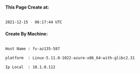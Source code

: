 
   
#### This Page Create at:

```bash

2021-12-15 - 06:17:44 UTC

```

#### Create By Machine:

```bash

Host Name : fv-az135-587

platform  : Linux-5.11.0-1022-azure-x86_64-with-glibc2.31

Ip Local  : 10.1.0.112

```

